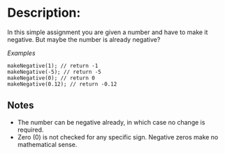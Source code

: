# Description:
In this simple assignment you are given a number and have to make it negative. But maybe the number is already negative?

*Examples*
```
makeNegative(1); // return -1
makeNegative(-5); // return -5
makeNegative(0); // return 0
makeNegative(0.12); // return -0.12
```
## Notes
- The number can be negative already, in which case no change is required.
- Zero (0) is not checked for any specific sign. Negative zeros make no mathematical sense.